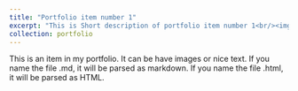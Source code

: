 ```yaml
---
title: "Portfolio item number 1"
excerpt: "This is Short description of portfolio item number 1<br/><img src='milano.GPG'>"
collection: portfolio
---
```


This is an item in my portfolio. It can be have images or nice text. If you name the file .md, it will be parsed as markdown. If you name the file .html, it will be parsed as HTML. 
